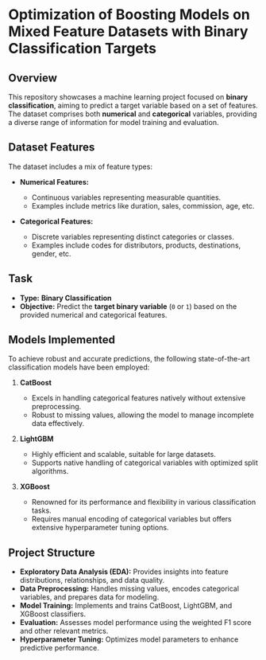 # Optimization of Boosting Models on Mixed Feature Datasets with Binary Classification Targets

## Overview

This repository showcases a machine learning project focused on **binary classification**, aiming to predict a target variable based on a set of features. The dataset comprises both **numerical** and **categorical** variables, providing a diverse range of information for model training and evaluation.

## Dataset Features

The dataset includes a mix of feature types:

- **Numerical Features:**
  - Continuous variables representing measurable quantities.
  - Examples include metrics like duration, sales, commission, age, etc.

- **Categorical Features:**
  - Discrete variables representing distinct categories or classes.
  - Examples include codes for distributors, products, destinations, gender, etc.

## Task

- **Type:** **Binary Classification**
- **Objective:** Predict the **target binary variable** (`0` or `1`) based on the provided numerical and categorical features.

## Models Implemented

To achieve robust and accurate predictions, the following state-of-the-art classification models have been employed:

1. **CatBoost**
   - Excels in handling categorical features natively without extensive preprocessing.
   - Robust to missing values, allowing the model to manage incomplete data effectively.

2. **LightGBM**
   - Highly efficient and scalable, suitable for large datasets.
   - Supports native handling of categorical variables with optimized split algorithms.

3. **XGBoost**
   - Renowned for its performance and flexibility in various classification tasks.
   - Requires manual encoding of categorical variables but offers extensive hyperparameter tuning options.

## Project Structure

- **Exploratory Data Analysis (EDA):** Provides insights into feature distributions, relationships, and data quality.
- **Data Preprocessing:** Handles missing values, encodes categorical variables, and prepares data for modeling.
- **Model Training:** Implements and trains CatBoost, LightGBM, and XGBoost classifiers.
- **Evaluation:** Assesses model performance using the weighted F1 score and other relevant metrics.
- **Hyperparameter Tuning:** Optimizes model parameters to enhance predictive performance.

